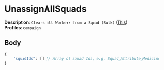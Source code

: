 # UnassignAllSquads

**Description**: `Clears all Workers from a Squad (Bulk)` ([This](https://cdn.discordapp.com/attachments/842511284469366824/922594352855932990/unknown.png)) \
**Profiles**: `campaign`

## Body
```js
{
    "squadIds": [] // Array of squad Ids, e.g. Squad_Attribute_Medicine_EMTSquad
}
```
